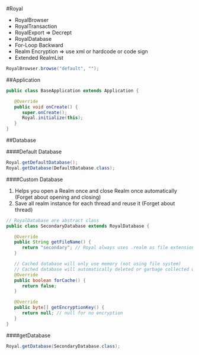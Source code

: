 #Royal
* RoyalBrowser
* RoyalTransaction
* RoyalExport => Decrept
* RoyalDatabase
* For-Loop Backward
* Realm Encryption => use xml or hardcode or code sign
* Extended RealmList

```java
RoyalBrowser.browse("default", "");
```

##Application
```java
public class BaseApplication extends Application {

   @Override
   public void onCreate() {
      super.onCreate();
      Royal.initialize(this);
   }
}
```

##Database

####Default Database
```java
Royal.getDefaultDatabase();
Royal.getDatabase(DefaultDatabase.class);
```

####Custom Database
1. Helps you open a Realm once and close Realm once automatically (Forget about opening and closing)
2. Save all realm instance for each thread and reuse it (Forget about thread)

```java
// RoyalDatabase are abstract class
public class SecondaryDatabase extends RoyalDatabase {

   @Override
   public String getFileName() {
      return "secondary"; // Royal always uses .realm as file extension
   }

   // Cached database will only use memory (not using file system)
   // Cached database will automatically deleted or garbage collected whenever Application is removed from memory
   @Override
   public boolean forCache() {
      return false;
   }

   @Override
   public byte[] getEncryptionKey() {
      return null; // null for no encryption
   }
}
```

####getDatabase
```java
Royal.getDatabase(SecondaryDatabase.class);
```
